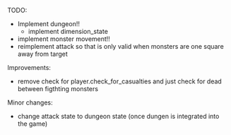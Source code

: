 TODO:
- Implement dungeon!!
    - implement dimension_state
- implement monster movement!!
- reimplement attack so that is only valid when monsters are
one square away from target

Improvements:
- remove check for player.check_for_casualties and just check
for dead between figthting monsters

Minor changes:
- change attack state to dungeon state (once dungen is 
integrated into the game)
